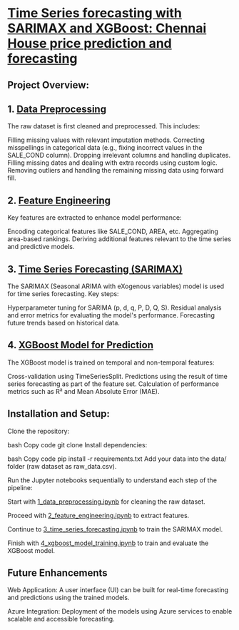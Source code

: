# [Time Series forecasting with SARIMAX and XGBoost: Chennai House price prediction and forecasting](https://github.com/Ramkmr/chennai-house-price-prediction-and-forecasting)

## Project Overview:

## 1. [Data Preprocessing](https://github.com/Ramkmr/chennai-house-price-prediction-and-forecasting/blob/main/notebooks/01_preprocessing.ipynb)

The raw dataset is first cleaned and preprocessed. This includes:

Filling missing values with relevant imputation methods.
Correcting misspellings in categorical data (e.g., fixing incorrect values in the SALE_COND column).
Dropping irrelevant columns and handling duplicates.
Filling missing dates and dealing with extra records using custom logic.
Removing outliers and handling the remaining missing data using forward fill.

## 2. [Feature Engineering](https://github.com/Ramkmr/chennai-house-price-prediction-and-forecasting/blob/main/notebooks/02_feature_engineering.ipynb)

Key features are extracted to enhance model performance:

Encoding categorical features like SALE_COND, AREA, etc.
Aggregating area-based rankings.
Deriving additional features relevant to the time series and predictive models.

## 3. [Time Series Forecasting (SARIMAX)](https://github.com/Ramkmr/chennai-house-price-prediction-and-forecasting/blob/main/notebooks/03_time_series_forecasting.ipynb)

The SARIMAX (Seasonal ARIMA with eXogenous variables) model is used for time series forecasting. Key steps:

Hyperparameter tuning for SARIMA (p, d, q, P, D, Q, S).
Residual analysis and error metrics for evaluating the model's performance.
Forecasting future trends based on historical data.

## 4. [XGBoost Model for Prediction](https://github.com/Ramkmr/chennai-house-price-prediction-and-forecasting/blob/main/notebooks/04_model_training.ipynb)

The XGBoost model is trained on temporal and non-temporal features:

Cross-validation using TimeSeriesSplit.
Predictions using the result of time series forecasting as part of the feature set.
Calculation of performance metrics such as R² and Mean Absolute Error (MAE).

## Installation and Setup:

Clone the repository:

bash
Copy code
git clone <repository-url>
Install dependencies:

bash
Copy code
pip install -r requirements.txt
Add your data into the data/ folder (raw dataset as raw_data.csv).

Run the Jupyter notebooks sequentially to understand each step of the pipeline:

Start with [1_data_preprocessing.ipynb](https://github.com/Ramkmr/chennai-house-price-prediction-and-forecasting/blob/main/notebooks/01_preprocessing.ipynb) for cleaning the raw dataset.

Proceed with [2_feature_engineering.ipynb](https://github.com/Ramkmr/chennai-house-price-prediction-and-forecasting/blob/main/notebooks/02_feature_engineering.ipynb) to extract features.

Continue to [3_time_series_forecasting.ipynb](https://github.com/Ramkmr/chennai-house-price-prediction-and-forecasting/blob/main/notebooks/03_time_series_forecasting.ipynb) to train the SARIMAX model.

Finish with [4_xgboost_model_training.ipynb](https://github.com/Ramkmr/chennai-house-price-prediction-and-forecasting/blob/main/notebooks/04_model_training.ipynb) to train and evaluate the XGBoost model.

## Future Enhancements

Web Application: A user interface (UI) can be built for real-time forecasting and predictions using the trained models.

Azure Integration: Deployment of the models using Azure services to enable scalable and accessible forecasting.
